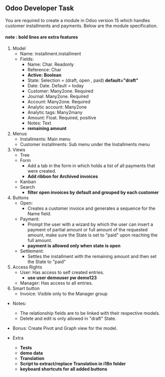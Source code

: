 ## Odoo Developer Task

You are required to create a module in Odoo version 15 which handles customer installments and payments. Below are the module specification.

#### note : bold lines are extra features

1. Model
   - Name: installment.installment
   - Fields:
     - Name: Char. Readonly
     - Reference: Char
     - **Active: Boolean**
     - State: Selection = (draft, open , paid) **default="draft"**
     - Date: Date. Default = today
     - Customer: Many2one. Required
     - Journal: Many2one. Required
     - Account: Many2one. Required
     - Analytic account: Many2one
     - Analytic tags: Many2many
     - Amount: Float. Required, positive
     - Notes: Text
     - **remaining amount**
2. Menus
   - Installments: Main menu
   - Customer installments: Sub menu under the Installments menu
3. Views
   - Tree
   - Form
     - Add a tab in the form in which holds a list of all payments that were created.
     - **Add ribbon for Archived invoices**
   - Kanban
   - Search
     - **filter open invoices by default and grouped by each customer**
4. Buttons
   - Open:
     - Creates a customer invoice and generates a sequence for the Name field.
   - Payment:
     - Prompt the user with a wizard by which the user can insert a payment of partial amount or full amount of the requested amount, make sure the State is set to "paid" upon reaching the full amount.
     - **payment is allowed only when state is open**
   - Settlement:
     - Settles the installment with the remaining amount and then set the State to "paid"
5. Access Rights
   - User: Has access to self created entries.
     - **use user demouser pw demo123**
   - Manager: Has access to all entries.
6. Smart button
   - Invoice: Visible only to the Manager group

- Notes:
  - The relationship fields are to be linked with their respective models.
  - Delete and edit is only allowed in "draft" State.
- Bonus:
  Create Pivot and Graph view for the model.

- Extra
  - **Tests**
  - **demo data**
  - **Translation**
  - **Script to extract/replace Translation in i18n folder**
  - **keyboard shortcuts for all added buttons**
